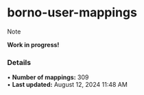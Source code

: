 # borno-user-mappings
> [!NOTE]
> **Work in progress!**

### Details
• **Number of mappings:** 309  
• **Last updated:** August 12, 2024 11:48 AM  
